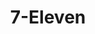 ---
title: "7-Eleven"
url: /davao-city/7-eleven-davao-agusan-national-highway/
shop: Lebensmittel
---